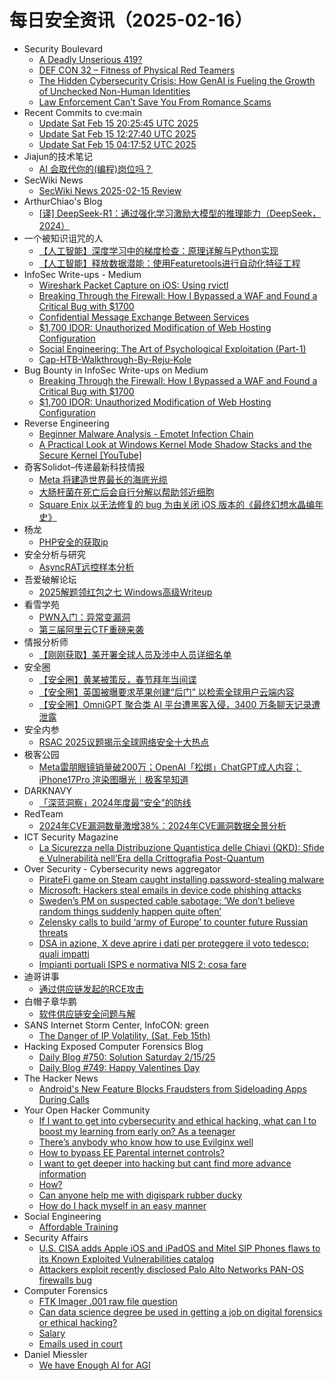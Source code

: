 # 每日安全资讯（2025-02-16）

- Security Boulevard
  - [A Deadly Unserious 419?](https://securityboulevard.com/2025/02/a-deadly-unserious-419/)
  - [DEF CON 32 –  Fitness of Physical Red Teamers](https://securityboulevard.com/2025/02/def-con-32-fitness-of-physical-red-teamers/)
  - [The Hidden Cybersecurity Crisis: How GenAI is Fueling the Growth of Unchecked Non-Human Identities](https://securityboulevard.com/2025/02/the-hidden-cybersecurity-crisis-how-genai-is-fueling-the-growth-of-unchecked-non-human-identities/)
  - [Law Enforcement Can’t Save You From Romance Scams](https://securityboulevard.com/2025/02/law-enforcement-cant-save-you-from-romance-scams/)
- Recent Commits to cve:main
  - [Update Sat Feb 15 20:25:45 UTC 2025](https://github.com/trickest/cve/commit/914a430afae3c9a3602681c00fea493364e53742)
  - [Update Sat Feb 15 12:27:40 UTC 2025](https://github.com/trickest/cve/commit/03045b70acca680364a2ce04a5bfc19415b485dd)
  - [Update Sat Feb 15 04:17:52 UTC 2025](https://github.com/trickest/cve/commit/358a4c638a634572edfeb23eaac3c66e9f571b3a)
- Jiajun的技术笔记
  - [AI 会取代你的(编程)岗位吗？](https://jiajunhuang.com/articles/2025_02_15-ai.md.html)
- SecWiki News
  - [SecWiki News 2025-02-15 Review](http://www.sec-wiki.com/?2025-02-15)
- ArthurChiao's Blog
  - [[译] DeepSeek-R1：通过强化学习激励大模型的推理能力（DeepSeek，2024）](https://arthurchiao.github.io/blog/deepseek-r1-paper-zh/)
- 一个被知识诅咒的人
  - [【人工智能】深度学习中的梯度检查：原理详解与Python实现](https://blog.csdn.net/nokiaguy/article/details/145655176)
  - [【人工智能】释放数据潜能：使用Featuretools进行自动化特征工程](https://blog.csdn.net/nokiaguy/article/details/145655145)
- InfoSec Write-ups - Medium
  - [Wireshark Packet Capture on iOS: Using rvictl](https://infosecwriteups.com/wireshark-packet-capture-on-ios-using-rvictl-2ac93c31c6fd?source=rss----7b722bfd1b8d---4)
  - [Breaking Through the Firewall: How I Bypassed a WAF and Found a Critical Bug with $1700](https://infosecwriteups.com/breaking-through-the-firewall-how-i-bypassed-a-waf-and-found-a-critical-bug-with-1700-0680e28c8785?source=rss----7b722bfd1b8d---4)
  - [Confidential Message Exchange Between Services](https://infosecwriteups.com/confidential-message-exchange-between-services-dc1a9403ca60?source=rss----7b722bfd1b8d---4)
  - [$1,700 IDOR: Unauthorized Modification of Web Hosting Configuration](https://infosecwriteups.com/1-700-idor-unauthorized-modification-of-web-hosting-configuration-d6febc6c6a41?source=rss----7b722bfd1b8d---4)
  - [Social Engineering: The Art of Psychological Exploitation (Part-1)](https://infosecwriteups.com/social-engineering-the-art-of-psychological-exploitation-part-1-a343290abb03?source=rss----7b722bfd1b8d---4)
  - [Cap-HTB-Walkthrough-By-Reju-Kole](https://infosecwriteups.com/cap-htb-walkthrough-by-reju-kole-213efe7b6655?source=rss----7b722bfd1b8d---4)
- Bug Bounty in InfoSec Write-ups on Medium
  - [Breaking Through the Firewall: How I Bypassed a WAF and Found a Critical Bug with $1700](https://infosecwriteups.com/breaking-through-the-firewall-how-i-bypassed-a-waf-and-found-a-critical-bug-with-1700-0680e28c8785?source=rss----7b722bfd1b8d--bug_bounty)
  - [$1,700 IDOR: Unauthorized Modification of Web Hosting Configuration](https://infosecwriteups.com/1-700-idor-unauthorized-modification-of-web-hosting-configuration-d6febc6c6a41?source=rss----7b722bfd1b8d--bug_bounty)
- Reverse Engineering
  - [Beginner Malware Analysis - Emotet Infection Chain](https://www.reddit.com/r/ReverseEngineering/comments/1iq4hh7/beginner_malware_analysis_emotet_infection_chain/)
  - [A Practical Look at Windows Kernel Mode Shadow Stacks and the Secure Kernel [YouTube]](https://www.reddit.com/r/ReverseEngineering/comments/1iq56ub/a_practical_look_at_windows_kernel_mode_shadow/)
- 奇客Solidot–传递最新科技情报
  - [Meta 将建造世界最长的海底光缆](https://www.solidot.org/story?sid=80567)
  - [大肠杆菌在死亡后会自行分解以帮助邻近细胞](https://www.solidot.org/story?sid=80566)
  - [Square Enix 以无法修复的 bug 为由关闭 iOS 版本的《最终幻想水晶编年史》](https://www.solidot.org/story?sid=80565)
- 杨龙
  - [PHP安全的获取ip](https://www.yanglong.pro/php%e5%ae%89%e5%85%a8%e7%9a%84%e8%8e%b7%e5%8f%96ip/)
- 安全分析与研究
  - [AsyncRAT远控样本分析](https://mp.weixin.qq.com/s?__biz=MzA4ODEyODA3MQ==&mid=2247490516&idx=1&sn=7ac10e9070240df496ebd6bd1b356d93&chksm=902fb4fca7583dea7deb83e0fa6cdd03166a45c9b98ba1f5d9ba4f5b6fa25de16e670b008855&scene=58&subscene=0#rd)
- 吾爱破解论坛
  - [2025解题领红包之七 Windows高级Writeup](https://mp.weixin.qq.com/s?__biz=MjM5Mjc3MDM2Mw==&mid=2651141771&idx=1&sn=e4e4287f578fb33365c6d94e07492a52&chksm=bd50a6df8a272fc91b0a7ecb71f3fee9274f213257935579a69a9ecb72dc298bcf3632fcb9bb&scene=58&subscene=0#rd)
- 看雪学苑
  - [PWN入门：异常变漏洞](https://mp.weixin.qq.com/s?__biz=MjM5NTc2MDYxMw==&mid=2458589653&idx=1&sn=433781729a15abe45f89994393707a90&chksm=b18c295f86fba049f7d3a9a651c1a29212fd93ba75177fa85cf5d761f8cb9ad75936c62a81b0&scene=58&subscene=0#rd)
  - [第三届阿里云CTF重磅来袭](https://mp.weixin.qq.com/s?__biz=MjM5NTc2MDYxMw==&mid=2458589653&idx=2&sn=55534a44cb72910d4a29dfff67d08872&chksm=b18c295f86fba0491b0e659575f328346e7cdd9df40a7262bf50e8dd3ff27e583815b0409d1c&scene=58&subscene=0#rd)
- 情报分析师
  - [【刚刚获取】美开署全球人员及涉中人员详细名单](https://mp.weixin.qq.com/s?__biz=MzA3Mjc1MTkwOA==&mid=2650559712&idx=1&sn=bc01bed259b4170f8c8e01df891bcff9&chksm=87117aabb066f3bd94753b96189240a52da7da6e639301f734880921293ecd971c1176466a96&scene=58&subscene=0#rd)
- 安全圈
  - [【安全圈】黄某被策反，春节拜年当间谍](https://mp.weixin.qq.com/s?__biz=MzIzMzE4NDU1OQ==&mid=2652067835&idx=1&sn=aee79751fcbbef9476521602f8b69b71&chksm=f36e7bbbc419f2ad022a095eabeb2f80a61a71b86aa9526659858411d6d967ec79b78273e32b&scene=58&subscene=0#rd)
  - [【安全圈】英国被曝要求苹果创建“后门” 以检索全球用户云端内容](https://mp.weixin.qq.com/s?__biz=MzIzMzE4NDU1OQ==&mid=2652067835&idx=2&sn=fec629433dd28f5f6e460233a8642832&chksm=f36e7bbbc419f2ad70d5a82e524eb61b997cececde5132dfdced2ac0ce1332762c7f8ce5d62a&scene=58&subscene=0#rd)
  - [【安全圈】OmniGPT 聚合类 AI 平台遭黑客入侵，3400 万条聊天记录遭泄露](https://mp.weixin.qq.com/s?__biz=MzIzMzE4NDU1OQ==&mid=2652067835&idx=3&sn=5b8555ebfe1ac1a1d356b15389c25486&chksm=f36e7bbbc419f2ad48e513903bbfa2d179ddba9a456f411b9cf83a090d906aec1ff6351e924f&scene=58&subscene=0#rd)
- 安全内参
  - [RSAC 2025议题揭示全球网络安全十大热点](https://mp.weixin.qq.com/s?__biz=MzI4NDY2MDMwMw==&mid=2247513741&idx=1&sn=54142bc5433a946f703cf7cad7b7907e&chksm=ebfaf1addc8d78bb76c05071cd5ccc1cd0f9a1ca557834e2bfc02e0df7110f359316eeac3608&scene=58&subscene=0#rd)
- 极客公园
  - [Meta雷朋眼镜销量破200万；OpenAI「松绑」ChatGPT成人内容；iPhone17Pro 渲染图曝光｜极客早知道](https://mp.weixin.qq.com/s?__biz=MTMwNDMwODQ0MQ==&mid=2653073799&idx=1&sn=e5f6be6aaf8eb43db729bccb53078c35&chksm=7e57cc3149204527843b90be972624d4f75c50471a7cff055716c9bd926d599dba8b3980d30f&scene=58&subscene=0#rd)
- DARKNAVY
  - [「深蓝洞察」2024年度最“安全”的防线](https://mp.weixin.qq.com/s?__biz=MzkyMjM5MTk3NQ==&mid=2247487075&idx=1&sn=4ac0bd8231adc491f7a3bda34c5286dc&chksm=c1f44aabf683c3bdad9edc54cf78295e0636638e198e23d0de0efe599a903f808753abd702da&scene=58&subscene=0#rd)
- RedTeam
  - [2024年CVE漏洞数量激增38%：2024年CVE漏洞数据全景分析](https://mp.weixin.qq.com/s?__biz=Mzg5NjAxNjc5OQ==&mid=2247484106&idx=1&sn=f398b5755112251a67ba7163915a09b7&chksm=c006ca3af771432c0af0c5d10250b43373383a354df878b38e50aa2bf42603c9ec05fe68cfa3&scene=58&subscene=0#rd)
- ICT Security Magazine
  - [La Sicurezza nella Distribuzione Quantistica delle Chiavi (QKD): Sfide e Vulnerabilità nell’Era della Crittografia Post-Quantum](https://www.ictsecuritymagazine.com/articoli/distribuzione-quantistica-delle-chiavi/)
- Over Security - Cybersecurity news aggregator
  - [PirateFi game on Steam caught installing password-stealing malware](https://www.bleepingcomputer.com/news/security/piratefi-game-on-steam-caught-installing-password-stealing-malware/)
  - [Microsoft: Hackers steal emails in device code phishing attacks](https://www.bleepingcomputer.com/news/security/microsoft-hackers-steal-emails-in-device-code-phishing-attacks/)
  - [Sweden’s PM on suspected cable sabotage: ‘We don’t believe random things suddenly happen quite often’](https://therecord.media/sweden-pm-on-suspected-russian-cable-breaks-not-an-accident)
  - [Zelensky calls to build ‘army of Europe’ to counter future Russian threats](https://therecord.media/zelensky-calls-for-army-of-europe-to-counter-russia)
  - [DSA in azione, X deve aprire i dati per proteggere il voto tedesco: quali impatti](https://www.cybersecurity360.it/news/dsa-in-azione-x-deve-aprire-i-dati-per-proteggere-il-voto-tedesco-quali-impatti/)
  - [Impianti portuali ISPS e normativa NIS 2: cosa fare](https://www.cybersecurity360.it/legal/impianti-portuali-isps-e-normativa-nis-2-cosa-fare/)
- 迪哥讲事
  - [通过供应链发起的RCE攻击](https://mp.weixin.qq.com/s?__biz=MzIzMTIzNTM0MA==&mid=2247497094&idx=1&sn=fd7fe711af4c15fb8cc6bd275d1e15b8&chksm=e8a5ffe5dfd276f357da7fd881af1d4fdc80b39ba455245f9ba2a7ae9eb8da4638733ec29b73&scene=58&subscene=0#rd)
- 白帽子章华鹏
  - [软件供应链安全问题与解](https://mp.weixin.qq.com/s?__biz=MzIyOTAxOTYwMw==&mid=2650237009&idx=1&sn=96a58dd4cc1db31b4f88e57867358249&chksm=f04ad2edc73d5bfb7242c5adb94d16a3c23a4b3564484dd5651b7edd5ecc31b7a3251d8725f1&scene=58&subscene=0#rd)
- SANS Internet Storm Center, InfoCON: green
  - [The Danger of IP Volatility, (Sat, Feb 15th)](https://isc.sans.edu/diary/rss/31688)
- Hacking Exposed Computer Forensics Blog
  - [Daily Blog #750: Solution Saturday 2/15/25](https://www.hecfblog.com/2025/02/daily-blog-750-solution-saturday-21525.html)
  - [Daily Blog #749: Happy Valentines Day](https://www.hecfblog.com/2025/02/daily-blog-749-happy-valentines-day.html)
- The Hacker News
  - [Android's New Feature Blocks Fraudsters from Sideloading Apps During Calls](https://thehackernews.com/2025/02/androids-new-feature-blocks-fraudsters.html)
- Your Open Hacker Community
  - [If I want to get into cybersecurity and ethical hacking, what can I to boost my learning from early on? As a teenager](https://www.reddit.com/r/HowToHack/comments/1ipukm7/if_i_want_to_get_into_cybersecurity_and_ethical/)
  - [There’s anybody who know how to use Evilginx well](https://www.reddit.com/r/HowToHack/comments/1iq11sq/theres_anybody_who_know_how_to_use_evilginx_well/)
  - [How to bypass EE Parental internet controls?](https://www.reddit.com/r/HowToHack/comments/1iqdw6v/how_to_bypass_ee_parental_internet_controls/)
  - [I want to get deeper into hacking but cant find more advance information](https://www.reddit.com/r/HowToHack/comments/1ipuito/i_want_to_get_deeper_into_hacking_but_cant_find/)
  - [How?](https://www.reddit.com/r/HowToHack/comments/1iq0m7q/how/)
  - [Can anyone help me with digispark rubber ducky](https://www.reddit.com/r/HowToHack/comments/1ipuq33/can_anyone_help_me_with_digispark_rubber_ducky/)
  - [How do I hack myself in an easy manner](https://www.reddit.com/r/HowToHack/comments/1iptu9z/how_do_i_hack_myself_in_an_easy_manner/)
- Social Engineering
  - [Affordable Training](https://www.reddit.com/r/SocialEngineering/comments/1iq9f57/affordable_training/)
- Security Affairs
  - [U.S. CISA adds Apple iOS and iPadOS and Mitel SIP Phones flaws to its Known Exploited Vulnerabilities catalog](https://securityaffairs.com/174246/security/u-s-cisa-adds-apple-ios-and-ipados-and-mitel-sip-phones-flaws-to-its-known-exploited-vulnerabilities-catalog.html)
  - [Attackers exploit recently disclosed Palo Alto Networks PAN-OS firewalls bug](https://securityaffairs.com/174237/hacking/exploitation-palo-alto-networks-pan-os-firewalls-bug.html)
- Computer Forensics
  - [FTK Imager .001 raw file question](https://www.reddit.com/r/computerforensics/comments/1iqdjlq/ftk_imager_001_raw_file_question/)
  - [Can data science degree be used in getting a job on digital forensics or ethical hacking?](https://www.reddit.com/r/computerforensics/comments/1iq3cki/can_data_science_degree_be_used_in_getting_a_job/)
  - [Salary](https://www.reddit.com/r/computerforensics/comments/1ippefq/salary/)
  - [Emails used in court](https://www.reddit.com/r/computerforensics/comments/1iprv5a/emails_used_in_court/)
- Daniel Miessler
  - [We have Enough AI for AGI](https://danielmiessler.com/blog/we-have-enough-ai-for-agi)
